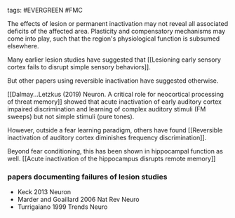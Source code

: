 tags: #EVERGREEN #FMC

The effects of lesion or permanent inactivation may not reveal all associated deficits of the affected area. Plasticity and compensatory mechanisms may come into play, such that the region's physiological function is subsumed elsewhere.

Many earlier lesion studies have suggested that [[Lesioning early sensory cortex fails to disrupt simple sensory behaviors]].

But other papers using reversible inactivation have suggested otherwise.

[[Dalmay...Letzkus (2019) Neuron. A critical role for neocortical processing of threat memory]] showed that acute inactivation of early auditory cortex impaired discrimination and learning of complex auditory stimuli (FM sweeps) but not simple stimuli (pure tones).

However, outside a fear learning paradigm, others have found 
[[Reversible inactivation of auditory cortex diminishes frequency discrimination]].

Beyond fear conditioning, this has been shown in hippocampal function as well. [[Acute inactivation of the hippocampus disrupts remote memory]]

### papers documenting failures of lesion studies
- Keck 2013 Neuron
- Marder and Goaillard 2006 Nat Rev Neuro
- Turrigaiano 1999 Trends Neuro
